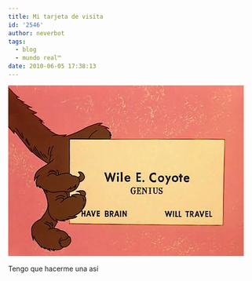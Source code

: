 ```yaml
---
title: Mi tarjeta de visita
id: '2546'
author: neverbot
tags:
  - blog
  - mundo real™
date: 2010-06-05 17:38:13
---
```


![201006051737.jpg](./mi-tarjeta-de-visita/201006051737.jpg)

Tengo que hacerme una así
